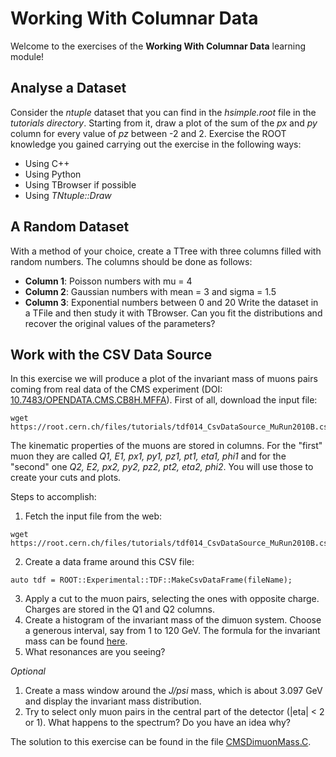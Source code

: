 # Working With Columnar Data
Welcome to the exercises of the **Working With Columnar Data** learning module!

## Analyse a Dataset
Consider the *ntuple* dataset that you can find in the *hsimple.root* file in the *tutorials directory*.
Starting from it, draw a plot of the sum of the *px* and *py* column for every value of *pz* between -2 and 2.
Exercise the ROOT knowledge you gained carrying out the exercise in the following ways:
 - Using C++
 - Using Python
 - Using TBrowser if possible
 - Using *TNtuple::Draw*

## A Random Dataset
With a method of your choice, create a TTree with three columns filled with random numbers. The columns should be done as follows:
 - **Column 1**: Poisson numbers with mu = 4
 - **Column 2**: Gaussian numbers with mean = 3 and sigma = 1.5
 - **Column 3**: Exponential numbers between 0 and 20
Write the dataset in a TFile and then study it with TBrowser.
Can you fit the distributions and recover the original values of the parameters?

## Work with the CSV Data Source
In this exercise we will produce a plot of the invariant mass of muons pairs coming from real data of the CMS 
experiment (DOI: [10.7483/OPENDATA.CMS.CB8H.MFFA](http://opendata.cern.ch/record/700)).
First of all, download the input file:
```
wget https://root.cern.ch/files/tutorials/tdf014_CsvDataSource_MuRun2010B.csv
```
The kinematic properties of the muons are stored in columns. For the "first" muon they are called 
*Q1, E1, px1, py1, pz1, pt1, eta1, phi1* and for the "second" one *Q2, E2, px2, py2, pz2, pt2, eta2, phi2*.
You will use those to create your cuts and plots.

Steps to accomplish:
1) Fetch the input file from the web:
```
wget https://root.cern.ch/files/tutorials/tdf014_CsvDataSource_MuRun2010B.csv
```
2) Create a data frame around this CSV file:
```
auto tdf = ROOT::Experimental::TDF::MakeCsvDataFrame(fileName);
```
3) Apply a cut to the muon pairs, selecting the ones with opposite charge. Charges are stored in the Q1 and Q2 columns.
4) Create a histogram of the invariant mass of the dimuon system. Choose a generous interval, say from 1 to 120 GeV. The formula for the invariant mass can be found [here](https://en.wikipedia.org/wiki/Invariant_mass).
5) What resonances are you seeing?

*Optional*
1) Create a mass window around the *J/psi* mass, which is about 3.097 GeV and display the invariant mass distribution.
2) Try to select only muon pairs in the central part of the detector (|eta| < 2 or 1). What happens to the spectrum? Do you have an idea why?

The solution to this exercise can be found in the file [CMSDimuonMass.C](CMSDimuonMass.C).
